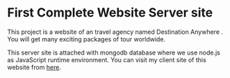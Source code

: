 # First Complete Website Server site

This project is a website  of an travel agency named Destination Anywhere . You will get many exciting packages of tour worldwide.

This server site is  attached with  mongodb database where we use node.js as JavaScript runtime environment.
You can visit my client site of this  website from  [here](https://destination-anywhere-firebase.web.app).
